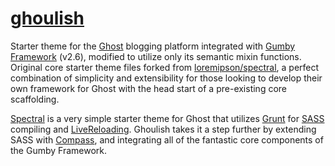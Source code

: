 [ghoulish](https://github.com/isologic/ghoulish.git)
========

Starter theme for the [Ghost](http://ghost.org) blogging platform integrated with [Gumby Framework](http://gumbyframework.com) (v2.6), modified to utilize only its semantic mixin functions. Original core starter theme files forked from [loremipson/spectral](https://github.com/loremipson/spectral), a perfect combination of simplicity and extensibility for those looking to develop their own framework for Ghost with the head start of a pre-existing core scaffolding.

[Spectral](https://github.com/loremipson/spectral) is a very simple starter theme for Ghost that utilizes [Grunt](http://gruntjs.com) for [SASS](http://sass-lang.com) compiling and [LiveReloading](http://livereload.com). Ghoulish takes it a step further by extending SASS with [Compass](http://compass-style.com), and integrating all of the fantastic core components of the Gumby Framework.
